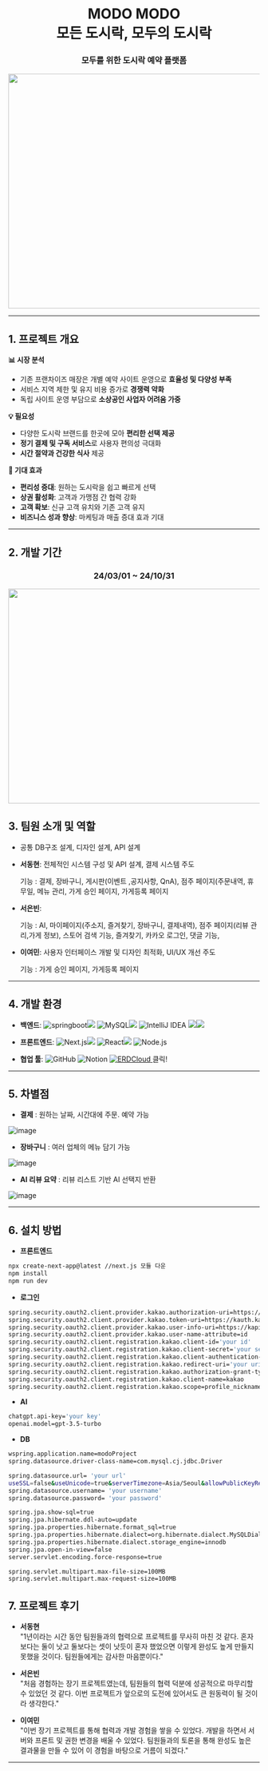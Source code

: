 <h1 align="center">MODO MODO<br><strong>모든 도시락, 모두의 도시락</strong></h1>
<h3 align="center">모두를 위한 도시락 예약 플랫폼</h3>

<p align="center">
<img src="https://github.com/user-attachments/assets/47d7b689-2a63-44c4-9185-42a33bfe6667"  width="800" height="470"  />
</p>


---
## 1. 프로젝트 개요

**📊 시장 분석**
- 기존 프랜차이즈 매장은 개별 예약 사이트 운영으로 **효율성 및 다양성 부족**  
- 서비스 지역 제한 및 유지 비용 증가로 **경쟁력 약화**  
- 독립 사이트 운영 부담으로 **소상공인 사업자 어려움 가중**  


**💡 필요성**  
- 다양한 도시락 브랜드를 한곳에 모아 **편리한 선택 제공**  
- **정기 결제 및 구독 서비스**로 사용자 편의성 극대화  
- **시간 절약과 건강한 식사** 제공  


**🚀 기대 효과**  
- **편리성 증대**: 원하는 도시락을 쉽고 빠르게 선택  
- **상권 활성화**: 고객과 가맹점 간 협력 강화  
- **고객 확보**: 신규 고객 유치와 기존 고객 유지  
- **비즈니스 성과 향상**: 마케팅과 매출 증대 효과 기대  
---


## 2. 개발 기간
<h3 align="center">24/03/01 ~ 24/10/31</h3>

<p align="center">
<img src="https://github.com/user-attachments/assets/c8772bd4-6ffc-4704-b734-dd6d7b03eba9"  width="800" height="430"  />
</p>




## 3. 팀원 소개 및 역할
- 공통
DB구조 설계, 디자인 설계, API 설계


- **서동현**: 전체적인 시스템 구성 및 API 설계, 결제 시스템 주도


  기능 : 결제, 장바구니, 게시판(이벤트 ,공지사항, QnA), 점주 페이지(주문내역, 휴무일, 메뉴 관리, 가게 승인 페이지, 가게등록 페이지
  
- **서은빈**:


  기능 : AI, 마이페이지(주소지, 즐겨찾기, 장바구니, 결제내역), 점주 페이지(리뷰 관리,가게 정보), 스토어 검색 기능, 즐겨찾기, 카카오 로그인, 댓글 기능, 

  
- **이여민**: 사용자 인터페이스 개발 및 디자인 최적화, UI/UX 개선 주도


  기능 :  가게 승인 페이지, 가게등록 페이지
---
## 4. 개발 환경

- **백엔드**: ![springboot](https://img.shields.io/badge/springboot-6DB33F?style=for-the-badge&logo=springboot&logoColor=white)<img src="https://img.shields.io/badge/3.1.4-515151?style=for-the-badge"> ![MySQL](https://img.shields.io/badge/mysql-4479A1?style=for-the-badge&logo=mysql&logoColor=white)<img src="https://img.shields.io/badge/8.0.33-515151?style=for-the-badge"> ![IntelliJ IDEA](https://img.shields.io/badge/IntelliJ%20IDEA-EE4C2C?style=for-the-badge&logo=IntelliJ%20IDEA&logoColor=white) <img src="https://img.shields.io/badge/java-%23ED8B00?style=for-the-badge&logo=openjdk&logoColor=white"><img src="https://img.shields.io/badge/17-515151?style=for-the-badge">

- **프론트엔드**: ![Next.js](https://img.shields.io/badge/Next.js-000000?style=for-the-badge&logo=next.js&logoColor=white)<img src="https://img.shields.io/badge/14.2.11-515151?style=for-the-badge"> ![React](https://img.shields.io/badge/React-61DAFB?style=for-the-badge&logo=react&logoColor=black)<img src="https://img.shields.io/badge/18.3.1-515151?style=for-the-badge"> ![Node.js](https://img.shields.io/badge/Node.js-339933?style=for-the-badge&logo=node.js&logoColor=white)

- **협업 툴**: ![GitHub](https://img.shields.io/badge/GitHub-181717?style=for-the-badge&logo=github&logoColor=white) ![Notion](https://img.shields.io/badge/Notion-000000?style=for-the-badge&logo=notion&logoColor=white) <a href="https://www.erdcloud.com/d/8Lf2f63JR7jpDJMqQ" target="_blank">
    <img src="https://img.shields.io/badge/ERDCloud-0072FF?style=for-the-badge&logo=erdcloud&logoColor=white" alt="ERDCloud" />
</a> 클릭!


---
## 5. 차별점 
- **결제** : 원하는 날짜, 시간대에 주문. 예약 가능

  
![image](https://github.com/user-attachments/assets/9c9b6215-4126-45da-9a26-87bf9c99273c)


- **장바구니** : 여러 업체의 메뉴 담기 가능


![image](https://github.com/user-attachments/assets/fa14e3d7-9942-47e4-9a2d-8708bac6525f)



- **AI 리뷰 요약** : 리뷰 리스트 기반 AI 선택지 반환 


![image](https://github.com/user-attachments/assets/a6ee9b51-c6fc-4750-9ffa-f79ee00b2dbe)


---  
## 6. 설치 방법


- **프론트엔드**
```sh
npx create-next-app@latest //next.js 모듈 다운
npm install
npm run dev

```

- **로그인**
```sh
spring.security.oauth2.client.provider.kakao.authorization-uri=https://kauth.kakao.com/oauth/authorize
spring.security.oauth2.client.provider.kakao.token-uri=https://kauth.kakao.com/oauth/token
spring.security.oauth2.client.provider.kakao.user-info-uri=https://kapi.kakao.com/v2/user/me
spring.security.oauth2.client.provider.kakao.user-name-attribute=id
spring.security.oauth2.client.registration.kakao.client-id='your id'
spring.security.oauth2.client.registration.kakao.client-secret='your secretcode'
spring.security.oauth2.client.registration.kakao.client-authentication-method=client_secret_post
spring.security.oauth2.client.registration.kakao.redirect-uri='your uri'
spring.security.oauth2.client.registration.kakao.authorization-grant-type=authorization_code
spring.security.oauth2.client.registration.kakao.client-name=kakao
spring.security.oauth2.client.registration.kakao.scope=profile_nickname
```
- **AI**
```sh
chatgpt.api-key='your key'
openai.model=gpt-3.5-turbo
```

- **DB**
```sh
wspring.application.name=modoProject
spring.datasource.driver-class-name=com.mysql.cj.jdbc.Driver

spring.datasource.url= 'your url'
useSSL=false&useUnicode=true&serverTimezone=Asia/Seoul&allowPublicKeyRetrieval=true
spring.datasource.username= 'your username'
spring.datasource.password= 'your password'

spring.jpa.show-sql=true
spring.jpa.hibernate.ddl-auto=update
spring.jpa.properties.hibernate.format_sql=true
spring.jpa.properties.hibernate.dialect=org.hibernate.dialect.MySQLDialect
spring.jpa.properties.hibernate.dialect.storage_engine=innodb
spring.jpa.open-in-view=false
server.servlet.encoding.force-response=true

```
```sh
spring.servlet.multipart.max-file-size=100MB
spring.servlet.multipart.max-request-size=100MB
```



## 7. 프로젝트 후기

- **서동현**  
"1년이라는 시간 동안 팀원들과의 협력으로 프로젝트를 무사히 마친 것 같다. 혼자보다는 둘이 낫고 둘보다는 셋이 낫듯이 혼자 했었으면 이렇게 완성도 높게 만들지 못했을 것이다. 팀원들에게는 감사한 마음뿐이다."  

- **서은빈**  
"처음 경험하는 장기 프로젝트였는데, 팀원들의 협력 덕분에 성공적으로 마무리할 수 있었던 것 같다. 이번 프로젝트가 앞으로의 도전에 있어서도 큰 원동력이 될 것이라 생각한다."

- **이여민**  
"이번 장기 프로젝트를 통해 협력과 개발 경험을 쌓을 수 있었다. 개발을 하면서 서버와 프론트 및 권한 변경을 배울 수 있었다. 팀원들과의 토론을 통해 완성도 높은 결과물을 만들 수 있어 이 경험을 바탕으로 거름이 되겠다."

---


  

